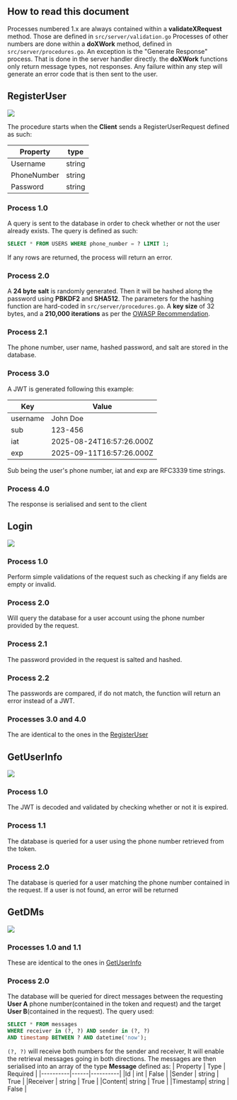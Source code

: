## How to read this document
Processes numbered 1.x are always contained within a **validateXRequest** method. Those are defined in `src/server/validation.go`
Processes of other numbers are done within a **doXWork** method, defined in `src/server/procedures.go`. An exception is the "Generate Response" process. That is done in the server handler directly. the **doXWork** functions only return message types, not responses.
Any failure within any step will generate an error code that is then sent to the user.

## RegisterUser
![](./assets/RegisterUserProcedure.png)

The procedure starts when the **Client** sends a RegisterUserRequest defined as such:

| **Property** | **type** |
|----------|------|
| Username| string|
|PhoneNumber| string|
|Password| string|

### **Process 1.0**
A query is sent to the database in order to check whether or not the user already exists. The query is defined as such:
``` SQL
SELECT * FROM USERS WHERE phone_number = ? LIMIT 1;
```
If any rows are returned, the process will return an error.

### **Process 2.0**
A **24 byte salt** is randomly generated. Then it will be hashed along the password using **PBKDF2** and **SHA512**. The parameters for the hashing function are hard-coded in `src/server/procedures.go`. A **key size** of 32 bytes, and a **210,000 iterations** as per the [OWASP Recommendation](https://cheatsheetseries.owasp.org/cheatsheets/Password_Storage_Cheat_Sheet.html#pbkdf2).

### **Process 2.1**
The phone number, user name, hashed password, and salt are stored in the database.

### **Process 3.0**
A JWT is generated following this example:

| **Key**  | **Value** |
|------------|-------------|
|username| John Doe |
|sub|123-456|
|iat|2025-08-24T16:57:26.000Z|
|exp|2025-09-11T16:57:26.000Z|

Sub being the user's phone number, iat and exp are RFC3339 time strings.

### **Process 4.0**
The response is serialised and sent to the client

## Login
![](./assets/LoginProcedure.png)

### **Process 1.0**
Perform simple validations of the request such as checking if any fields are empty or invalid.

### **Process 2.0**
Will query the database for a user account using the phone number provided by the request.

### **Process 2.1**
The password provided in the request is salted and hashed.

### **Process 2.2**
The passwords are compared, if do not match, the function will return an error instead of a JWT.

### **Processes 3.0 and 4.0**
The are identical to the ones in the [RegisterUser](#RegisterUser)

## GetUserInfo
![](./assets/GetUserInfoProcedure.png)

### **Process 1.0**
The JWT is decoded and validated by checking whether or not it is expired.

### **Process 1.1**
The database is queried for a user using the phone number retrieved from the token.

### **Process 2.0**
The database is queried for a user matching the phone number contained in the request. If a user is not found, an error will be returned


## GetDMs
![](./assets/GetDMsProcedure.png)

### **Processes 1.0 and 1.1**
These are identical to the ones in [GetUserInfo](#GetUserInfo)

### **Process 2.0**
The database will be queried for direct messages between the requesting **User A** phone number(contained in the token and request) and the target **User B**(contained in the request). The query used:
```sql
SELECT * FROM messages
WHERE receiver in (?, ?) AND sender in (?, ?)
AND timestamp BETWEEN ? AND datetime('now');
```
`(?, ?)` will receive both numbers for the sender and receiver, It will enable the retrieval messages going in both directions.
The messages are then serialised into an array of the type **Message** defined as:
| Property | Type | Required |
|----------|------|----------|
|Id | int | False |
|Sender | string | True |
|Receiver | string | True |
|Content| string | True |
|Timestamp| string | False |
